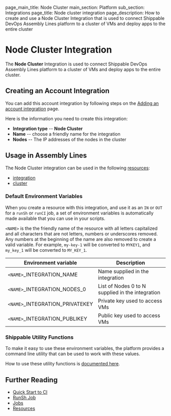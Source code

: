 page_main_title: Node Cluster
main_section: Platform
sub_section: Integrations
page_title: Node cluster integration
page_description: How to create and use a Node Cluster Integration that is used to connect Shippable DevOps Assembly Lines platform to a cluster of VMs and deploy apps to the entire cluster

# Node Cluster Integration

The **Node Cluster** Integration is used to connect Shippable DevOps Assembly Lines platform to a cluster of VMs and deploy apps to the entire cluster.

## Creating an Account Integration

You can add this account integration by following steps on the [Adding an account integration](/platform/tutorial/integration/howto-crud-integration/) page.

Here is the information you need to create this integration:

* **Integration type** -- **Node Cluster**
* **Name** -- choose a friendly name for the integration
* **Nodes** -- The IP addresses of the nodes in the cluster

## Usage in Assembly Lines

The Node Cluster integration can be used in the following [resources](/platform/workflow/resource/overview/):

* [integration](/platform/workflow/resource/integration)
* [cluster](/platform/workflow/resource/cluster)


### Default Environment Variables
When you create a resource with this integration, and use it as an `IN` or `OUT` for a `runSh` or `runCI` job, a set of environment variables is automatically made available that you can use in your scripts.

`<NAME>` is the the friendly name of the resource with all letters capitalized and all characters that are not letters, numbers or underscores removed. Any numbers at the beginning of the name are also removed to create a valid variable. For example, `my-key-1` will be converted to `MYKEY1`, and `my_key_1` will be converted to `MY_KEY_1`.

| Environment variable						| Description      |
| ------			 							|----------------- |
| `<NAME>`\_INTEGRATION\_NAME				| Name supplied in the integration |
| `<NAME>`\_INTEGRATION\_NODES_0        | List of Nodes 0 to N supplied in the integration |
| `<NAME>`\_INTEGRATION\_PRIVATEKEY		| Private key used to access VMs |
| `<NAME>`\_INTEGRATION\_PUBLIKEY			| Public key used to access VMs |

### Shippable Utility Functions
To make it easy to use these environment variables, the platform provides a command line utility that can be used to work with these values.

How to use these utility functions is [documented here](/platform/tutorial/workflow/using-shipctl).

## Further Reading
* [Quick Start to CI](/getting-started/ci-sample)
* [RunSh Job](/platform/workflow/job/runsh)
* [Jobs](/platform/workflow/job/overview)
* [Resources](/platform/workflow/resource/overview)
